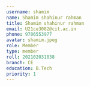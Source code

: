 ```yaml
---
username: shamim
name: Shamim shahinur rahman
title: Shamim shahinur rahman
email: U21ce3082@cit.ac.in
phone: 9706553977
avatar: shamim.jpeg
role: Member
type: member
roll: 202102031038
branch: CE
education: B.Tech
priority: 1
---
```

